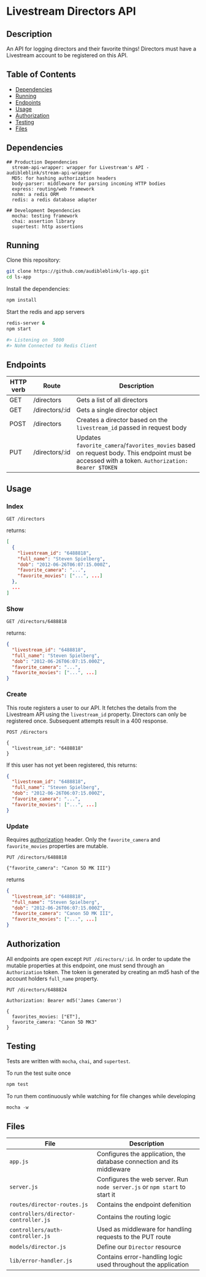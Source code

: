 # Livestream Directors API

## Description

An API for logging directors and their favorite things! Directors must have a Livestream account to be registered on this API.

## Table of Contents

- [Dependencies](#dependencies)
- [Running](#running)
- [Endpoints](#endpoints)
- [Usage](#usage)
- [Authorization](#authorization)
- [Testing](#testing)
- [Files](#files)


## Dependencies
```
## Production Dependencies
  stream-api-wrapper: wrapper for Livestream's API - audibleblink/stream-api-wrapper
  MD5: for hashing authorization headers
  body-parser: middleware for parsing incoming HTTP bodies
  express: routing/web framework
  nohm: a redis ORM
  redis: a redis database adapter

## Development Dependencies
  mocha: testing framework
  chai: assertion library
  supertest: http assertions

  ```

## Running

Clone this repository:
```sh
git clone https://github.com/audibleblink/ls-app.git
cd ls-app
```

Install the dependencies:
```sh
npm install
```

Start the redis and app servers

```sh
redis-server &
npm start

#> Listening on  5000
#> Nohm Connected to Redis Client
```


## Endpoints

| HTTP verb    | Route              | Description                                                                   |
| ------------ | -----------------  | ----------------------------------------------------------------------------- |
| GET          | /directors         | Gets a list of all directors                                              |
| GET          | /directors/:id   | Gets a single director object |
| POST         | /directors         | Creates a director based on the `livestream_id` passed in request body |
| PUT          | /directors/:id   | Updates `favorite_camera`/`favorites_movies` based on request body. This endpoint must be accessed with a token. `Authorization: Bearer $TOKEN`  |



## Usage

### Index
```
GET /directors
```
returns:
```json
[
  {
    "livestream_id": "6488818",
    "full_name": "Steven Spielberg",
    "dob": "2012‐06‐26T06:07:15.000Z",
    "favorite_camera": "...",
    "favorite_movies": ["...", ...]
  },
  ...
]
```
### Show
```
GET /directors/6488818
```
returns:
```json
{
  "livestream_id": "6488818",
  "full_name": "Steven Spielberg",
  "dob": "2012‐06‐26T06:07:15.000Z",
  "favorite_camera": "...",
  "favorite_movies": ["...", ...]
}
```
### Create
This route registers a user to our API. It fetches the details from the Livestream API using the `livestream_id` property. Directors can only be registered once. Subsequent attempts result in a 400 response.
```
POST /directors

{
  "livestream_id": "6488818"
}
```
If this user has not yet been registered, this returns:
```json
{
  "livestream_id": "6488818",
  "full_name": "Steven Spielberg",
  "dob": "2012‐06‐26T06:07:15.000Z",
  "favorite_camera": "...",
  "favorite_movies": ["...", ...]
}
```
### Update
Requires [authorization](#authorization) header. Only the `favorite_camera` and `favorite_movies` properties are mutable.
```
PUT /directors/6488818

{"favorite_camera": "Canon 5D MK III"}
```

returns
```json
{
  "livestream_id": "6488818",
  "full_name": "Steven Spielberg",
  "dob": "2012‐06‐26T06:07:15.000Z",
  "favorite_camera": "Canon 5D MK III",
  "favorite_movies": ["...", ...]
}
```

## Authorization

All endpoints are open except `PUT /directors/:id`. In order to update the mutable properties at this endpoint, one must send through an `Authorization` token. The token is generated by creating an md5 hash of the account holders `full_name` property.

```
PUT /directors/6488824

Authorization: Bearer md5('James Cameron')

{
  favorites_movies: ["ET"],
  favorite_camera: "Canon 5D MK3"
}
```

## Testing

Tests are written with `mocha`, `chai`, and `supertest`.  

To run the test suite once

```js
npm test
```

To run them continuously while watching for file changes while developing
```js
mocha -w
```

## Files
| File    | Description            |
| ------------ | ---------------- |
| `app.js`         | Configures the application, the database connection and its middleware       |
| `server.js`          | Configures the web server. Run `node server.js` or `npm start` to start it   |
| `routes/director-routes.js`         | Contains the endpoint defenition       |
| `controllers/director-controller.js`          | Contains the routing logic   |
| `controllers/auth-controller.js`          | Used as middleware for handling requests to the PUT route  |
| `models/director.js`          | Define our `Director` resource   |
| `lib/error-handler.js`          | Contains error-handling logic used throughout the application   |
